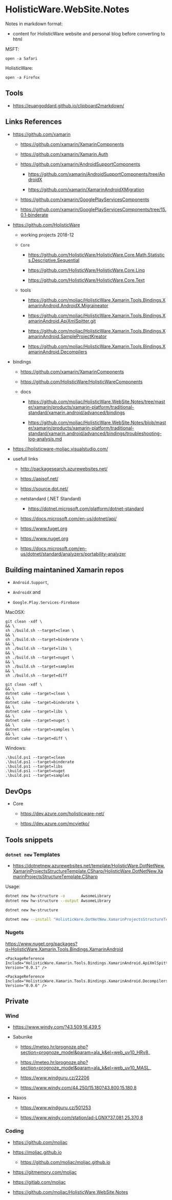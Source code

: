 # HolisticWare.WebSite.Notes

Notes in markdown format:

*   content for HolisticWare website and personal blog before converting to html


MSFT:

```
open -a Safari
```

HolisticWare:

```
open -a Firefox
```

## Tools

*	https://euangoddard.github.io/clipboard2markdown/

## Links References

*   https://github.com/xamarin

    *   https://github.com/xamarin/XamarinComponents

    *	https://github.com/xamarin/Xamarin.Auth

    *   https://github.com/xamarin/AndroidSupportComponents
	
		*	https://github.com/xamarin/AndroidSupportComponents/tree/AndroidX
	
		*	https://github.com/xamarin/XamarinAndroidXMigration

    *   https://github.com/xamarin/GooglePlayServicesComponents

	*    https://github.com/xamarin/GooglePlayServicesComponents/tree/15.0.1-binderate

*   https://github.com/HolisticWare

    *   working projects 2018-12

	*   `Core`
	
		*	https://github.com/HolisticWare/HolisticWare.Core.Math.Statistics.Descriptive.Sequential

		*   https://github.com/HolisticWare/HolisticWare.Core.Linq

		*   https://github.com/HolisticWare/HolisticWare.Core.Text
		
	*	tools
	
		*	https://github.com/moljac/HolisticWare.Xamarin.Tools.Bindings.XamarinAndroid.AndroidX.Migraineator
		
		*	https://github.com/moljac/HolisticWare.Xamarin.Tools.Bindings.XamarinAndroid.ApiXmlSpitter.git
		
		*	https://github.com/moljac/HolisticWare.Xamarin.Tools.Bindings.XamarinAndroid.SampleProjectKreator
		
		*	https://github.com/moljac/HolisticWare.Xamarin.Tools.Bindings.XamarinAndroid.Decompilers
	
*   bindings

    *   https://github.com/xamarin/XamarinComponents
    
    *   https://github.com/HolisticWare/HolisticWareComponents
    
    *	docs

		*	https://github.com/moljac/HolisticWare.WebSite.Notes/tree/master/xamarin/products/xamarin-platform/traditional-standard/xamarin.android/advanced/bindings

    	*	https://github.com/moljac/HolisticWare.WebSite.Notes/blob/master/xamarin/products/xamarin-platform/traditional-standard/xamarin.android/advanced/bindings/troubleshooting-log-analysis.md

*    https://holisticware-moljac.visualstudio.com/

*	usefull links

    *   http://packagesearch.azurewebsites.net/
    
    *   https://apisof.net/
    
    *	https://source.dot.net/
    
    *	netstandard (.NET Standard)
    
    	*	https://dotnet.microsoft.com/platform/dotnet-standard
    
    *	https://docs.microsoft.com/en-us/dotnet/api/
	
	*	https://www.fuget.org
	
	*	https://www.nuget.org
	
	*	https://docs.microsoft.com/en-us/dotnet/standard/analyzers/portability-analyzer
    
    
 ## Building maintanined Xamarin repos
 
*	`Android.Support`, 

*  `AndroidX` and 

*  `Google.Play.Services-Firebase`


MacOSX:

```
git clean -xdf \
&& \
sh ./build.sh --target=clean \
&& \
sh ./build.sh --target=binderate \
&& \
sh ./build.sh --target=libs \
&& \
sh ./build.sh --target=nuget \
&& \
sh ./build.sh --target=samples
&& \
sh ./build.sh --target=diff
```

```
git clean -xdf \
&& \
dotnet cake --target=clean \
&& \
dotnet cake --target=binderate \
&& \
dotnet cake --target=libs \
&& \
dotnet cake --target=nuget \
&& \
dotnet cake --target=samples \
&& \
dotnet cake --target=diff \
```

Windows:

```
.\build.ps1 --target=clean
.\build.ps1 --target=binderate
.\build.ps1 --target=libs
.\build.ps1 --target=nuget
.\build.ps1 --target=samples
```

## DevOps

*   Core

    *   https://dev.azure.com/holisticware-net/
    
    *   https://dev.azure.com/mcvjetko/
    
## Tools snippets

### `dotnet new` Templates

*	https://dotnetnew.azurewebsites.net/template/HolisticWare.DotNetNew.XamarinProjectsStructureTemplate.CSharp/HolisticWare.DotNetNew.XamarinProjectsStructureTemplate.CSharp


Usage:

```bash
dotnet new hw-structure -o       AwsomeLibrary
dotnet new hw-structure --output AwsomeLibrary

```

```bash
dotnet new hw-structure
```



```bash
dotnet new --install "HolisticWare.DotNetNew.XamarinProjectsStructureTemplate.CSharp"
```


### Nugets

https://www.nuget.org/packages?q=HolisticWare.Xamarin.Tools.Bindings.XamarinAndroid

```
<PackageReference Include="HolisticWare.Xamarin.Tools.Bindings.XamarinAndroid.ApiXmlSpitter" Version="0.0.1" />	
```

```
<PackageReference Include="HolisticWare.Xamarin.Tools.Bindings.XamarinAndroid.Decompilers" Version="0.0.6" />
```

## Private

### Wind

*	https://www.windy.com/?43.509,16.439,5

*	Sabunike 

	*	https://meteo.hr/prognoze.php?section=prognoze_model&param=ala_k&el=web_uv10_HRv8_

	*	https://meteo.hr/prognoze.php?section=prognoze_model&param=ala_k&el=web_uv10_MASL_
	
	*	https://www.windguru.cz/22206
		
	*	https://www.windy.com/44.250/15.180?43.800,15.180,8
	
*	Naxos

	*	https://www.windguru.cz/501253
	
	*	https://www.windy.com/station/ad-LGNX?37.081,25.370,8
	
### Coding

*   https://github.com/moljac

*	https://moljac.github.io

	*	https://github.com/moljac/moljac.github.io

*	https://gitmemory.com/moljac

*   https://gitlab.com/moljac

*   https://github.com/moljac/HolisticWare.WebSite.Notes

	
